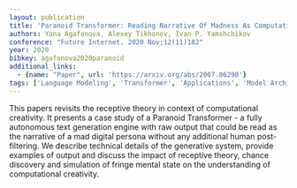 ```yaml
---
layout: publication
title: 'Paranoid Transformer: Reading Narrative Of Madness As Computational Approach To Creativity'
authors: Yana Agafonova, Alexey Tikhonov, Ivan P. Yamshchikov
conference: "Future Internet. 2020 Nov;12(11)182"
year: 2020
bibkey: agafonova2020paranoid
additional_links:
  - {name: "Paper", url: 'https://arxiv.org/abs/2007.06290'}
tags: ['Language Modeling', 'Transformer', 'Applications', 'Model Architecture', 'Pretraining Methods']
---
```

This papers revisits the receptive theory in context of computational
creativity. It presents a case study of a Paranoid Transformer - a fully
autonomous text generation engine with raw output that could be read as the
narrative of a mad digital persona without any additional human post-filtering.
We describe technical details of the generative system, provide examples of
output and discuss the impact of receptive theory, chance discovery and
simulation of fringe mental state on the understanding of computational
creativity.
